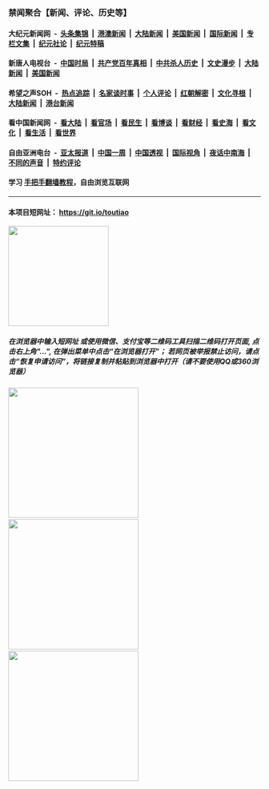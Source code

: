 ### 禁闻聚合【新闻、评论、历史等】

#### 大纪元新闻网 &nbsp;-&nbsp; [头条集锦](indexes/E头条集锦.md?t=02141822) &nbsp;|&nbsp; [港澳新闻](indexes/E港澳新闻.md?t=02141822)  &nbsp;|&nbsp; [大陆新闻](indexes/E大陆新闻.md?t=02141822) &nbsp;|&nbsp; [美国新闻](indexes/E美国新闻.md?t=02141822) &nbsp;|&nbsp; [国际新闻](indexes/E国际新闻.md?t=02141822) &nbsp;|&nbsp; [专栏文集](indexes/E专栏文集.md?t=02141822) &nbsp;|&nbsp; [纪元社论](indexes/E纪元社论.md?t=02141822) &nbsp;|&nbsp; [纪元特稿](indexes/E纪元特稿.md?t=02141822) 

#### 新唐人电视台 &nbsp;-&nbsp; [中国时局](indexes/N中国时局.md?t=02141822) &nbsp;|&nbsp; [共产党百年真相](indexes/N共产党百年真相.md?t=02141822) &nbsp;|&nbsp; [中共杀人历史](indexes/N中共杀人历史.md?t=02141822) &nbsp;|&nbsp; [文史漫步](indexes/N文史漫步.md?t=02141822) &nbsp;|&nbsp; [大陆新闻](indexes/N大陆新闻.md?t=02141822) &nbsp;|&nbsp; [美国新闻](indexes/N美国新闻.md?t=02141822)

#### 希望之声SOH &nbsp;-&nbsp; [热点追踪](indexes/H热点追踪.md?t=02141822) &nbsp;|&nbsp; [名家谈时事](indexes/H名家谈时事.md?t=02141822) &nbsp;|&nbsp; [个人评论](indexes/H个人评论.md?t=02141822)  &nbsp;|&nbsp; [红朝解密](indexes/H红朝解密.md?t=02141822) &nbsp;|&nbsp; [文化寻根](indexes/H文化寻根.md?t=02141822) &nbsp;|&nbsp; [大陆新闻](indexes/H大陆新闻.md?t=02141822) &nbsp;|&nbsp; [港台新闻](indexes/H港台新闻.md?t=02141822)

#### 看中国新闻网 &nbsp;-&nbsp; [看大陆](indexes/S看大陆.md?t=02141822) &nbsp;|&nbsp; [看官场](indexes/S看官场.md?t=02141822) &nbsp;|&nbsp; [看民生](indexes/S看民生.md?t=02141822)  &nbsp;|&nbsp; [看博谈](indexes/S看博谈.md?t=02141822) &nbsp;|&nbsp; [看财经](indexes/S看财经.md?t=02141822) &nbsp;|&nbsp; [看史海](indexes/S看史海.md?t=02141822) &nbsp;|&nbsp; [看文化](indexes/S看文化.md?t=02141822) &nbsp;|&nbsp; [看生活](indexes/S看生活.md?t=02141822) &nbsp;|&nbsp; [看世界](indexes/S看世界.md?t=02141822)

#### 自由亚洲电台 &nbsp;-&nbsp; [亚太报道](indexes/R亚太报道.md?t=02141822) &nbsp;|&nbsp; [中国一周](indexes/R中国一周.md?t=02141822) &nbsp;|&nbsp; [中国透视](indexes/R中国透视.md?t=02141822)  &nbsp;|&nbsp; [国际视角](indexes/R国际视角.md?t=02141822) &nbsp;|&nbsp; [夜话中南海](indexes/R夜话中南海.md?t=02141822) &nbsp;|&nbsp; [不同的声音](indexes/R不同的声音.md?t=02141822) &nbsp;|&nbsp; [特约评论](indexes/R特约评论.md?t=02141822)

#### 学习 [手把手翻墙教程](https://github.com/gfw-breaker/guides/wiki)，自由浏览互联网

----

#### 本项目短网址： https://git.io/toutiao
<img src="https://raw.githubusercontent.com/gfw-breaker/banned-news/master/scripts/img/qr.png" width="200px"/>  

##### 在浏览器中输入短网址 或使用微信、支付宝等二维码工具扫描二维码打开页面, 点击右上角"...", 在弹出菜单中点击“在浏览器打开”； 若网页被举报禁止访问，请点击“恢复申请访问”，将链接复制并粘贴到浏览器中打开（请不要使用QQ或360浏览器）

<img src="https://raw.githubusercontent.com/gfw-breaker/banned-news/master/scripts/img/1.png" width="260px"/> &nbsp; <img src="https://raw.githubusercontent.com/gfw-breaker/banned-news/master/scripts/img/2.png" width="260px"/> &nbsp; <img src="https://raw.githubusercontent.com/gfw-breaker/banned-news/master/scripts/img/3.png" width="260px"/>
